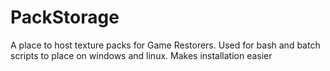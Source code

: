 # PackStorage
A place to host texture packs for Game Restorers. Used for bash and batch scripts to place on windows and linux. Makes installation easier
